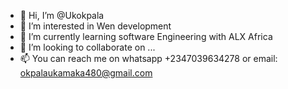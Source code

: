 - 👋 Hi, I’m @Ukokpala
- 👀 I’m interested in Wen development
- 🌱 I’m currently learning software Engineering with ALX Africa
- 💞️ I’m looking to collaborate on ...
- 📫 You can reach me on whatsapp +2347039634278 or email: okpalaukamaka480@gmail.com

<!---
Ukokpala/Ukokpala is a ✨ special ✨ repository because its `README.md` (this file) appears on your GitHub profile.
You can click the Preview link to take a look at your changes.
--->
